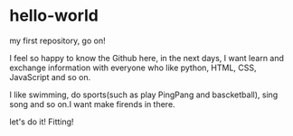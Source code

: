 # hello-world
my first repository, go on!

I feel so happy to know the Github here, in the next days, I want learn and exchange information with everyone who like python, HTML, CSS, JavaScript and so on.

I like swimming, do sports(such as play PingPang and bascketball), sing song and so on.I want make firends in there.

let's do it! Fitting!
